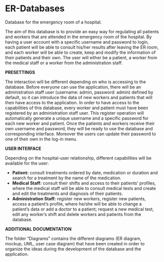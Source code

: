 # ER-Databases

Database for the emergency room of a hospital.

The aim of this database is to provide an easy way for regulating all patients and workers that are attended in the emergency room of the hospital. By having a user account with a specific username and password to login, each patient will be able to consult his/her results after leaving the ER room, and each worker will be able to create, keep and modify the information of their patients and their own. The user will either be a patient, a worker from the medical staff or a worker from the administration staff. 


**PRESETTINGS**

The interaction will be different depending on who is accessing to the database. Before everyone can use the application, there will be an administration staff user (username: admin, password: admin) defined by default, so it can introduce the data of new workers and patients that will then have access to the application.
In order to have access to the capabilities of this database, every worker and patient must have been registered by an administration staff user. This register operation will automatically generate a unique username and a specific password for each new worker and patient. Once the patients and workers receive their own username and password, they will be ready to use the database and corresponding interface. Moreover the users can update their password to one of their own in the log-in menu.


**USER INTERFACE**

Depending on the hospital-user  relationship, different capabilities will be available for the user:
- **Patient:** consult treatments ordered by date, medication or duration and search for a treatment by the name of the medication.
- **Medical Staff:** consult their shifts and access to their patients’ profiles, where the medical staff will be able to consult medical tests and create and edit the treatments and diagnosis of their patients.
- **Administration Staff:** register new workers, register new patients, access a patient’s profile, where he/she will be able to change a patient’s data or add a doctor to a patient; request a new medical test, edit any worker’s shift and delete workers and patients from the database.


**ADDITIONAL DOCUMENTATION**

The folder “Diagrams” contains the different diagrams (ER diagram, mockup, UML, user case diagram) that have been created in order to organize the ideas during the development of the database and the application.
